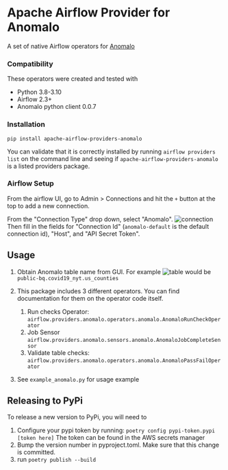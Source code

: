 # Apache Airflow Provider for Anomalo
A set of native Airflow operators for [Anomalo](https://www.anomalo.com/)

### Compatibility
These operators were created and tested with
* Python 3.8-3.10
* Airflow 2.3+
* Anomalo python client 0.0.7

### Installation


```
pip install apache-airflow-providers-anomalo
```
You can validate that it is correctly installed by running `airflow providers list` on the command line and seeing if `apache-airflow-providers-anomalo` is a listed providers package.

### Airflow Setup

From the airflow UI, go to Admin > Connections and hit the `+` button at the top to add a new connection.

From the "Connection Type" drop down, select "Anomalo".
![connection](https://github.com/anomalo-hq/anomalo-airflow-provider/blob/main/docs/connection.png?raw=True)
Then fill in the fields for "Connection Id" (`anomalo-default` is the default connection id), "Host", and "API Secret Token".

## Usage

1. Obtain Anomalo table name from GUI. For example
   ![table](https://github.com/anomalo-hq/anomalo-airflow-provider/blob/main/docs/table.png?raw=True)
   would be `public-bq.covid19_nyt.us_counties`

2. This package includes 3 different operators. You can find documentation for them on the operator code itself.
   1. Run checks Operator: `airflow.providers.anomalo.operators.anomalo.AnomaloRunCheckOperator`
   2. Job Sensor `airflow.providers.anomalo.sensors.anomalo.AnomaloJobCompleteSensor`
   3. Validate table checks: `airflow.providers.anomalo.operators.anomalo.AnomaloPassFailOperator`

3. See `example_anomalo.py` for usage example

## Releasing to PyPi

To release a new version to PyPi, you will need to

1. Configure your pypi token by running:
   ```poetry config pypi-token.pypi [token here]```
   The token can be found in the AWS secrets manager
2. Bump the version number in pyproject.toml. Make sure that this change is committed.
3. run
   ```poetry publish --build```

